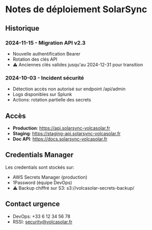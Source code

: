 # Notes de déploiement SolarSync

## Historique

### 2024-11-15 - Migration API v2.3
- Nouvelle authentification Bearer
- Rotation des clés API
- ⚠️ Anciennes clés valides jusqu'au 2024-12-31 pour transition

### 2024-10-03 - Incident sécurité
- Détection accès non autorisé sur endpoint /api/admin
- Logs disponibles sur Splunk
- Actions: rotation partielle des secrets

## Accès

- **Production**: https://api.solarsync-volcasolar.fr
- **Staging**: https://staging-api.solarsync-volcasolar.fr
- **Doc API**: https://docs.solarsync-volcasolar.fr

## Credentials Manager

Les credentials sont stockés sur:
- AWS Secrets Manager (production)
- 1Password (équipe DevOps)
- ⚠️ Backup chiffré sur S3: s3://volcasolar-secrets-backup/

## Contact urgence

- DevOps: +33 6 12 34 56 78
- RSSI: security@volcasolar.fr
